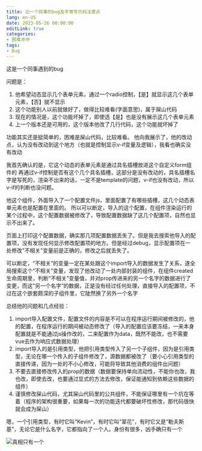 ```yaml
---
title: 记一个同事的bug及平常写代码注意点
lang: en-US
date: 2023-05-26 00:00:00
editLink: true
categories: 
- 困难冲冲
tags: 
- Bug
---
```


这是一个同事遇到的bug

问题是：
1. 他希望动态显示几个表单元素，通过一个radio控制，【是】就显示这几个表单元素，【否】就不显示
2. 这个功能别人以前就做好了，做得比较难看(字面意思)，属于屎山代码
3. 现在的情况是，这个功能坏掉了，即使选【是】也是没有展示这几个表单元素
4. 上一个版本还是可用的，这个版本他改了几行代码，这个功能就坏掉了

功能其实还是挺简单的，困难是屎山代码，比较难看。
他向我展示了，他的改动点，认为没有改动到这个地方（也就是控制显示v-if变量及逻辑），我看也确实没有改动

我首先确认的是，它这个动态的表单元素是通过具名插槽放进这个自定义form组件的
再通过v-if控制是否有这个几个具名插槽，这部分是没有改动的，具名插槽名字是写死的，渲染不出来的话，一定不是template的问题，v-if也没有改动，所以v-if的判断也没问题。

他这个组件，外面导入了一个配置文件js，里面配置了有哪些插槽，这几个动态表单元素也是配置在里面的。
所以可以断定，导入的这个配置，在组件渲染运行的某个过程中，这个配置数据被修改了，导致配置数据缺了这几个配置项，自然也显示不出来了。

页面上打印这个配置数据，确实那几项配置数据丢失了。但是我去搜索他导入的配置项，没有发现任何显示修改配置项的地方。但是经过debug，显示配置项在一处修改"不相关"变量前是正确的，修改之后就丢失了。

可以断定，“不相关”的变量一定在某处跟这个import导入的数据发生了关系，遂全局搜索这个“不相关”变量，发现了他改动了一处内部封装的组件，在组件created生命周期里，判断“不相关”变量值，并对prop传进来的另一个名字的数据进行了变更，而这“另一个名字”的数据，正是没有经过任何处理，直接导入的配置项，不过在这个嵌套颇深的子组件里，它陡然换了另外一个名字

总结他的问题和几点经验：

1. import导入配置文件，配置文件的内容是不可以在程序运行期间被修改的，他的配置，在程序运行的期间被动态修改了（导入的配置应该要冻结，一来本身配置就是不能通过js操作改的，二来配置作为data，既然不能改，也不需要vue去作为响应式数据处理）
2. import导入的是引用类型，他把引用类型传入了另一个子组件，因为是引用类型，无论在哪一个传入的子组件修改了，源数据都被改了（要小心引用类型的直接传递，因为一处的不小心修改，可能将导致其他消费的组件出问题）
3. 不要去直接修改传入的prop的数据（数据要保持单向流动性，不能你也改，我也改，即使去改，也要通过显式的方法去修改，保证能通知到依赖这些数据的组件）
4. 谨慎修改屎山代码，尤其屎山代码里的公共组件，不能保证哪里有一个坑在等着（程序的架构很重要，如果每一次的功能迭代都要破坏性修改，那代码很快就会成为屎山）


嗯，一个引用类型，有时它叫“Kevin”，有时它叫“翠花”，有时它又是“勒夫斯基”，无论它是什么名字，它都指向了一个人。身份有很多，凶手确只有一个


![真相只有一个](https://bkimg.cdn.bcebos.com/pic/54fbb2fb43166d229fbd40a94e2309f79152d2c1)
